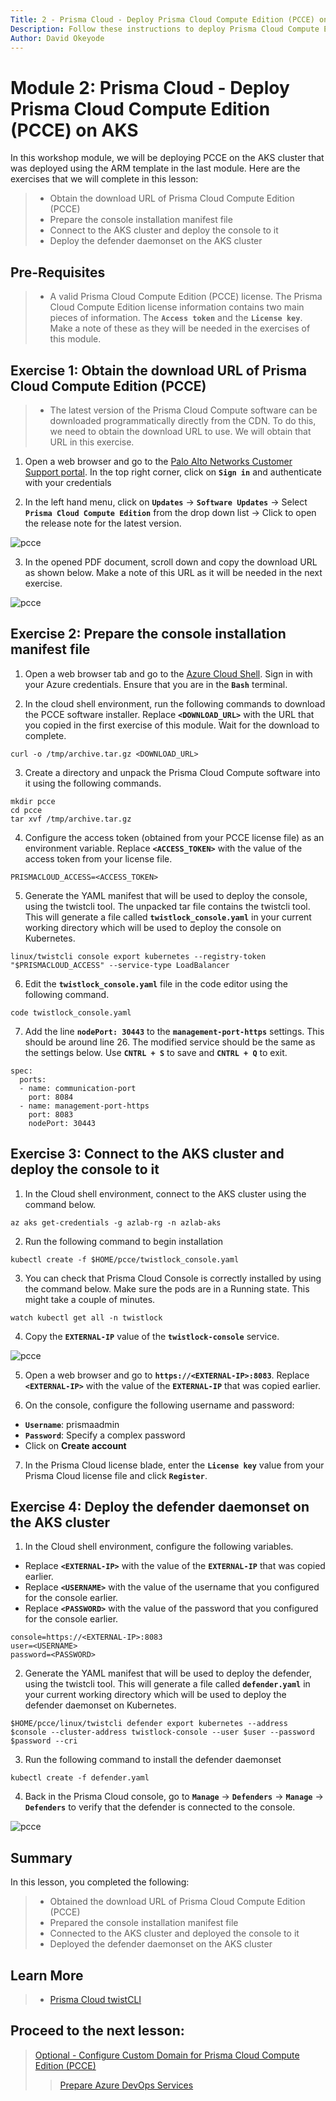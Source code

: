 ```yaml
---
Title: 2 - Prisma Cloud - Deploy Prisma Cloud Compute Edition (PCCE) on AKS
Description: Follow these instructions to deploy Prisma Cloud Compute Edition (PCCE) on AKS
Author: David Okeyode
---
```


# Module 2: Prisma Cloud - Deploy Prisma Cloud Compute Edition (PCCE) on AKS

In this workshop module, we will be deploying PCCE on the AKS cluster that was deployed using the ARM template in the last module. Here are the exercises that we will complete in this lesson:

> * Obtain the download URL of Prisma Cloud Compute Edition (PCCE)
> * Prepare the console installation manifest file
> * Connect to the AKS cluster and deploy the console to it
> * Deploy the defender daemonset on the AKS cluster

## Pre-Requisites
> * A valid Prisma Cloud Compute Edition (PCCE) license. The Prisma Cloud Compute Edition license information contains two main pieces of information. The **`Access token`** and the **`License key`**. Make a note of these as they will be needed in the exercises of this module. 

## Exercise 1: Obtain the download URL of Prisma Cloud Compute Edition (PCCE)
> * The latest version of the Prisma Cloud Compute software can be downloaded programmatically directly from the CDN. To do this, we need to obtain the download URL to use. We will obtain that URL in this exercise. 

1. Open a web browser and go to the [Palo Alto Networks Customer Support portal](https://support.paloaltonetworks.com/). In the top right corner, click on **`Sign in`** and authenticate with your credentials

2. In the left hand menu, click on **`Updates`** → **`Software Updates`** → Select **`Prisma Cloud Compute Edition`** from the drop down list → Click to open the release note for the latest version.

![pcce](../images/2-pcce-release-note.png)

3. In the opened PDF document, scroll down and copy the download URL as shown below. Make a note of this URL as it will be needed in the next exercise.

![pcce](../images/2-pcce-download-url.png)


## Exercise 2: Prepare the console installation manifest file

1. Open a web browser tab and go to the [Azure Cloud Shell](https://shell.azure.com). Sign in with your Azure credentials. Ensure that you are in the **`Bash`** terminal.

2. In the cloud shell environment, run the following commands to download the PCCE software installer. Replace **`<DOWNLOAD_URL>`** with the URL that you copied in the first exercise of this module. Wait for the download to complete.

```
curl -o /tmp/archive.tar.gz <DOWNLOAD_URL>
```

3. Create a directory and unpack the Prisma Cloud Compute software into it using the following commands.

```
mkdir pcce
cd pcce
tar xvf /tmp/archive.tar.gz
```

4. Configure the access token (obtained from your PCCE license file) as an environment variable. Replace **`<ACCESS_TOKEN>`** with the value of the access token from your license file.

```
PRISMACLOUD_ACCESS=<ACCESS_TOKEN>
```

5. Generate the YAML manifest that will be used to deploy the console, using the twistcli tool. The unpacked tar file contains the twistcli tool. This will generate a file called **`twistlock_console.yaml`** in your current working directory which will be used to deploy the console on Kubernetes.

```
linux/twistcli console export kubernetes --registry-token "$PRISMACLOUD_ACCESS" --service-type LoadBalancer
```

6. Edit the **`twistlock_console.yaml`** file in the code editor using the following command.

```
code twistlock_console.yaml
```

7. Add the line **`nodePort: 30443`** to the **`management-port-https`** settings. This should be around line 26. The modified service should be the same as the settings below. Use **`CNTRL + S`** to save and **`CNTRL + Q`** to exit.

```
spec:
  ports:
  - name: communication-port
    port: 8084
  - name: management-port-https
    port: 8083
    nodePort: 30443
```

## Exercise 3: Connect to the AKS cluster and deploy the console to it

1. In the Cloud shell environment, connect to the AKS cluster using the command below.

```
az aks get-credentials -g azlab-rg -n azlab-aks
```

2. Run the following command to begin installation

```
kubectl create -f $HOME/pcce/twistlock_console.yaml
```

3. You can check that Prisma Cloud Console is correctly installed by using the command below. Make sure the pods are in a Running state. This might take a couple of minutes. 

```
watch kubectl get all -n twistlock
```

4. Copy the **`EXTERNAL-IP`** value of the **`twistlock-console`** service.

![pcce](../images/2-pcce-console-ip.png)


5. Open a web browser and go to **`https://<EXTERNAL-IP>:8083`**. Replace **`<EXTERNAL-IP>`** with the value of the **`EXTERNAL-IP`** that was copied earlier.

6. On the console, configure the following username and password:
* **`Username`**: prismaadmin
* **`Password`**: Specify a complex password
* Click on **Create account**

7. In the Prisma Cloud license blade, enter the **`License key`** value from your Prisma Cloud license file and click **`Register`**.


## Exercise 4: Deploy the defender daemonset on the AKS cluster

1. In the Cloud shell environment, configure the following variables. 
* Replace **`<EXTERNAL-IP>`** with the value of the **`EXTERNAL-IP`** that was copied earlier.
* Replace **`<USERNAME>`** with the value of the username that you configured for the console earlier.
* Replace **`<PASSWORD>`** with the value of the password that you configured for the console earlier.

```
console=https://<EXTERNAL-IP>:8083
user=<USERNAME>
password=<PASSWORD>
```

2. Generate the YAML manifest that will be used to deploy the defender, using the twistcli tool. This will generate a file called **`defender.yaml`** in your current working directory which will be used to deploy the defender daemonset on Kubernetes.

```
$HOME/pcce/linux/twistcli defender export kubernetes --address $console --cluster-address twistlock-console --user $user --password $password --cri
```

3. Run the following command to install the defender daemonset

```
kubectl create -f defender.yaml
```

4. Back in the Prisma Cloud console, go to **`Manage`** → **`Defenders`** → **`Manage`** → **`Defenders`** to verify that the defender is connected to the console.

![pcce](../images/2-pcce-verify-defender.png)


## Summary

In this lesson, you completed the following:
> * Obtained the download URL of Prisma Cloud Compute Edition (PCCE)
> * Prepared the console installation manifest file
> * Connected to the AKS cluster and deployed the console to it
> * Deployed the defender daemonset on the AKS cluster

## Learn More

> * [Prisma Cloud twistCLI](https://docs.paloaltonetworks.com/prisma/prisma-cloud/prisma-cloud-admin-compute/tools/twistcli.html)


## Proceed to the next lesson:
> [Optional - Configure Custom Domain for Prisma Cloud Compute Edition (PCCE)](2b-pcce-custom-domain.md) 
> > [Prepare Azure DevOps Services](3-pcce-prepare-azdevops-services.md) 
